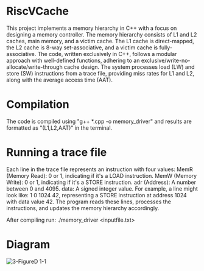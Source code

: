 # RiscVCache
This project implements a memory hierarchy in C++ with a focus on designing a memory controller. The memory hierarchy consists of L1 and L2 caches, main memory, and a victim cache. The L1 cache is direct-mapped, the L2 cache is 8-way set-associative, and a victim cache is fully-associative. The code, written exclusively in C++, follows a modular approach with well-defined functions, adhering to an exclusive/write-no-allocate/write-through cache design. The system processes load (LW) and store (SW) instructions from a trace file, providing miss rates for L1 and L2, along with the average access time (AAT). 
# Compilation
The code is compiled using "g++ *.cpp -o memory_driver" and results are formatted as "(L1,L2,AAT)" in the terminal.
# Running a trace file
Each line in the trace file represents an instruction with four values:
MemR (Memory Read): 0 or 1, indicating if it's a LOAD instruction.
MemW (Memory Write): 0 or 1, indicating if it's a STORE instruction.
adr (Address): A number between 0 and 4095.
data: A signed integer value.
For example, a line might look like: 1 0 1024 42, representing a STORE instruction at address 1024 with data value 42. The program reads these lines, processes the instructions, and updates the memory hierarchy accordingly.

After compiling run:
./memory_driver <inputfile.txt>
# Diagram
![3-FigureD 1-1](https://github.com/Nikolair1/RiscVCache/assets/93243326/23d8a035-7cd4-46e6-b4ac-ca253ecaa4f1)
